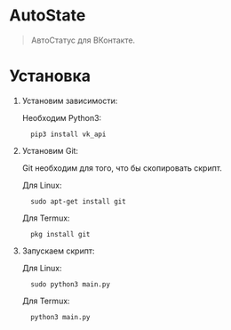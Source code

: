 # AutoState
> АвтоСтатус для ВКонтакте. 

# Установка

1. Установим зависимости:

   Необходим Python3:
  
         pip3 install vk_api
 
2. Установим Git:

   Git необходим для того, что бы скопировать скрипт.
  
   Для Linux:

         sudo apt-get install git
      
   Для Termux:

         pkg install git
      
3. Запускаем скрипт:

   Для Linux:
   
         sudo python3 main.py
      
      
   Для Termux:
   
         python3 main.py
      
   
   
